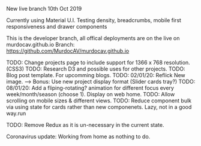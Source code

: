 New live branch 10th Oct 2019

Currently using Material U.I.
Testing density, breadcrumbs, mobile first responsiveness and drawer components

This is the developer branch, all offical deployments are on the live on murdocav.github.io
Branch: https://github.com/MurdocAV/murdocav.github.io

TODO: Change projects page to include support for 1366 x 768 resolution. (CSS3)
TODO: Research D3 and possible uses for other projects.
TODO: Blog post template. For upcomming blogs.
TODO: 02/01/20: Reflick New image. --> Bonus: Use new project display format (Slider cards tray?)
TODO: 08/01/20: Add a fliping-rotating? animation for different focus every week/month/season (choose 1). Display on web home.
TODO: Allow scrolling on mobile sizes & different views.
TODO: Reduce component bulk via using state for cards rather than new componenets. Lazy, not in a good way.run 

TODO: Remove Redux as it is un-necessary in the current state.

Coronavirus update:
  Working from home as nothing to do.

